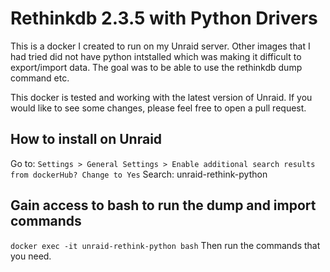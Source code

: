 # Rethinkdb 2.3.5 with Python Drivers
This is a docker I created to run on my Unraid server. Other images that I had tried did not have python intstalled which was making it difficult to export/import data. The goal was to be able to use the rethinkdb dump command etc. 

This docker is tested and working with the latest version of Unraid. If you would like to see some changes, please feel free to open a pull request.

## How to install on Unraid
Go to: `Settings > General Settings > Enable additional search results from dockerHub? Change to Yes`
Search: unraid-rethink-python

## Gain access to bash to run the dump and import commands
`docker exec -it unraid-rethink-python bash`
Then run the commands that you need. 

